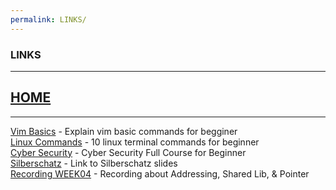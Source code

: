 ```yaml
---
permalink: LINKS/
---
```

### LINKS  
---
## [HOME](index.md)
---
[Vim Basics](https://www.youtube.com/watch?v=ggSyF1SVFr4) - Explain vim basic commands for begginer  
[Linux Commands](https://www.youtube.com/watch?v=CpTfQ-q6MPU) - 10 linux terminal commands for beginner  
[Cyber Security](https://www.youtube.com/watch?v=U_P23SqJaDc) - Cyber Security Full Course for Beginner  
[Silberschatz](https://codex.cs.yale.edu/avi/os-book/OS10/slide-dir/) - Link to Silberschatz slides  
[Recording WEEK04](https://www.youtube.com/watch?v=uFj7mKNq1t0) - Recording about Addressing, Shared Lib, & Pointer  
